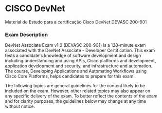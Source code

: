 # CISCO DevNet
Material de Estudo para a certificação Cisco DevNet DEVASC 200-901


### Exam Description

DevNet Associate Exam v1.0 (DEVASC 200-901) is a 120-minute exam associated with the DevNet Associate - Developer Certification. 
This exam tests a candidate's knowledge of software development and design including understanding and using APIs, Cisco platforms and development,
application development and security, and infrastructure and automation. The course, Developing Applications and Automating Workflows using Cisco Core Platforms,
helps candidates to prepare for this exam.

The following topics are general guidelines for the content likely to be included on the exam. However, other related topics may also appear on any specific
delivery of the exam. To better reflect the contents of the exam and for clarity purposes, the guidelines below may change at any time without notice.